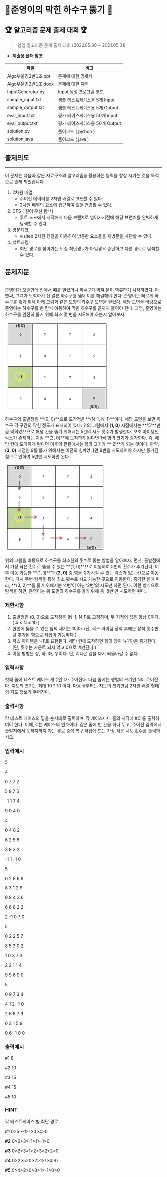 

# 🧨준영이의 막힌 하수구 뚫기 🧨





## 🏆 알고리즘 문제 출제 대회 🏆



> 협업 알고리즘 문제 출제 대회 (2022.05.30 ~ 2021.05.31)





- **제출용 폴더 참조**

| 파일                  | 비고                            |
| --------------------- | ------------------------------- |
| Algo부울경2반1조.ppt  | 문제에 대한 명세서              |
| Algo부울경2반1조.docx | 문제에 대한 지문                |
| InputGenerator.py     | Input 생성 프로그램 코드        |
| sample_input.txt      | 샘플 테스트케이스용 5개 Input   |
| sample_output.txt     | 샘플 테스트케이스용 5개 Output  |
| eval_input.txt        | 평가 테이스케이스용 50개 input  |
| eval_output.txt       | 평가 테이스케이스용 50개 Output |
| solution.py           | 풀이코드 ( python )             |
| solution.java         | 풀이코드 ( java )               |



## 출제의도

---

이 문제는 다음과 같은 자료구조와 알고리즘을 활용하는 능력을 향상 시키는 것을 목적으로 출제 되었습니다.

1. 2차원 배열
   - 주어진 데이터를 2차원 배열로 표현할 수 있다.
   - 2차원 배열의 요소에 접근하여 값을 변경할 수 있다.
2. DFS ( 깊이 우선 탐색)
   - 루트 노드에서 시작해서 다음 브랜치로 넘어가기전에 해당 브랜치를 완벽하게 탐색할 수 있다.
3. 방문체크
   - visited 2차원 행렬을 이용하여 방문한 요소들을 재방문을 차단할 수 있다.
4. 백트래킹
   - 최단 경로를 찾아가는 도중 최단경로가 아닐경우 중단하고 다른 경로로 탐색할 수 있다.



## 문제지문

---



준영이가 오랜만에 집에서 때를 밀었더니 하수구가 막혀 물이 역류하기 시작하였다. 아뿔싸, 그녀가 도착하기 전 얼른 하수구를 뚫어 이를 해결해야 한다! 준영이는 빠르게 하수구를 뚫기 위해 아래 그림과 같은 모양의 하수구 도면을 얻었다. 해당 도면을 바탕으로 준영이는 하수구를 한 칸씩 이동하여 막힌 하수구를 끝까지 뚫어야 한다. 과연, 준영이는 하수구를 완전히 뚫기 위해 최소 몇 번을 시도해야 하는지 알아보자.

![image-20220601175540384](README.assets/image-20220601175540384.png)

하수구의 출발점은 **(0, 0)**으로 도착점은 **(N-1, N-1)**이다. 해당 도면을 보면 하수구 각 구간의 막힌 정도가 표시되어 있다. 위의 그림에서 **(1, 0)** 지점에서는 **'5'**만큼 막혀있으므로 해당 칸을 뚫기 위해서는 5번의 시도 횟수가 발생한다. 보조 아이템인 락스가 존재하는 지점 **(2, 0)**에 도착하게 된다면 1씩 힘의 크기가 증가한다. 즉, 해당 칸에 도착하게 된다면 이후의 칸들에서는 힘의 크기가 **‘2’**가 되는 것이다. 만약, **(3, 0)** 지점인 9를 뚫기 위해서는 이전의 힘이었다면 9번을 시도하여야 하지만 증가된 힘으로 인하여 5번만 시도하면 된다. 

![image-20220601175610529](README.assets/image-20220601175610529.png)

위의 그림을 바탕으로 하수구를 최소한의 횟수로 뚫는 방법을 알아보자. 먼저, 출발점에서 가장 작은 횟수로 뚫을 수 있는 **(1, 0)**으로 이동하여 5번의 횟수가 추가된다. 이후 이동 가능한 **(1, 1)**과 **(2, 0)** 중 힘을 증가시킬 수 있는 락스가 있는 칸으로 이동한다. 다시 주변 탐색을 통해 최소 횟수로 시도 가능한 곳으로 이동한다. 증가한 힘에 따라, **(3, 2)**를 뚫기 위해서는 ‘4번’이 아닌 ‘2번’의 시도만 하면 된다. 이런 방식으로 탐색을 하면, 준영이는 위 도면의 하수구를 뚫기 위해 총 ‘8번’만 시도하면 된다.



### 제한사항

1. 출발점은 (0, 0)으로 도착점은 (N-1, N-1)로 고정하며, 두 지점의 값은 항상 0이다. 
        ( 4 ≤ N ≤ 10 )
2. 한번에 뚫을 수 있는 힘의 세기는 1이다. (단, 락스 아이템 장착 후에는 장착 횟수만큼 추가된 힘으로 작업이 가능하다.)
3. 락스 아이템은 ‘-1’로 표현된다. 해당 칸에 도착하면 힘의 양이 ‘+1’만큼 증가한다. 
        (단, 횟수는 카운트 되지 않고 0으로     계산된다.)
4. 이동 방향은 상, 하, 좌, 우이다. 단, 지나온 길을 다시 되돌아갈 수 없다.  



### 입력사항

첫째 줄에 테스트 케이스 개수인 t가 주어진다. 다음 줄에는 행렬의 크기인 N이 주어진다. 지도의 크기는 최대 10 * 10 이다. 다음 줄부터는 지도의 크기만큼 2차원 배열 형태의 지도 정보가 주어진다.



### 출력사항

각 테스트 케이스의 답을 순서대로 출력하며, 각 케이스마다 줄의 시작에 #C 를 출력하여야 한다. 이때, C는 케이스의 번호이다. 같은 줄에 빈 칸을 하나 두고, 주어진 입력에서 출발지에서 도착지까지 가는 경로 중에 복구 작업에 드는 가장 적은 시도 횟수를 출력하시오.



### 입력예시

5

4

0 7 7 2

5 8 7 5

-1 1 7 4

9 0 4 0

4

0 4 8 2

6 2 5 6

3 9 3 2

-1 1 -1 0

5

0 2 6 6 8

8 3 1 2 9

9 9 4 3 6

6 6 8 2 2

2 -1 0 7 0

5

0 2 2 5 7

8 5 3 0 2

1 0 3 7 3

2 2 1 1 4

9 9 6 9 0

5

0 9 7 3 4

4 1 2 -1 0

2 6 8 7 9

0 3 1 5 9

0 6 -1 0 0



### 출력예시

\#1 8

\#2 10

\#3 15

\#4 15

\#5 10



### HINT

각 테스트케이스 별 최단 경로

**#1** 0>5>-1>1>0>4>0

**#2** 0>6>3>-1>1>-1>0 

**#3** 0>2>3>1>2>3>2>2>0

**#4** 0>2>5>0>2>1>1>4>0

**#5** 0>4>2>0>3>1>-1>0>0
